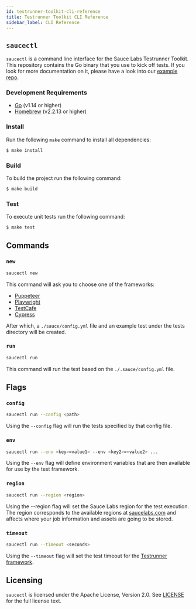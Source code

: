```yaml
---
id: testrunner-toolkit-cli-reference
title: Testrunner Toolkit CLI Reference
sidebar_label: CLI Reference
---
```


## `saucectl`

`saucectl` is a command line interface for the Sauce Labs Testrunner Toolkit. This repository contains the Go binary that you use to kick off tests. If you look for more documentation on it, please have a look into our [example repo](https://github.com/saucelabs/testrunner-toolkit).

### Development Requirements
 * [Go](https://golang.org/) (v1.14 or higher)
 * [Homebrew](https://brew.sh/) (v2.2.13 or higher)
 
### Install
 
Run the following `make` command to install all dependencies:
 
```bash
$ make install
```

### Build

To build the project run the following command:

```bash
$ make build
```

### Test

To execute unit tests run the following command:

```bash
$ make test
```

## Commands

### `new`

```bash
saucectl new
```

This command will ask you to choose one of the frameworks:

* [Puppeteer](https://github.com/puppeteer/puppeteer)
* [Playwright](https://github.com/microsoft/playwright)
* [TestCafe](https://github.com/DevExpress/testcafe)
* [Cypress](https://github.com/cypress-io/cypress)

After which, a `./sauce/config.yml` file and an example test under the tests directory will be created.

### `run`

```bash
saucectl run
```

This command will run the test based on the `./.sauce/config.yml` file.

## Flags

### `config`
```bash
saucectl run --config <path>
```

Using the `--config` flag will run the tests specified by that config file.

### `env`

```bash
saucectl run --env <key>=value1> --env <key2>=<value2> ...
```

Using the `--env` flag will define environment variables that are then available for use by the test framework.

### `region`

```bash
saucectl run --region <region>
```

Using the --region flag will set the Sauce Labs region for the test execution. The region corresponds to the available regions at [saucelabs.com](https://app.saucelabs.com) and affects where your job information and assets are going to be stored.

### `timeout`
```bash
saucectl run --timeout <seconds>
```

Using the `--timeout` flag will set the test timeout for the [Testrunner framework](testrunner-toolkit-test-preparation.md#automation-framework-examples).

## Licensing

`saucectl` is licensed under the Apache License, Version 2.0. See [LICENSE](https://github.com/saucelabs/saucectl/blob/master/LICENSE) for the full license text.